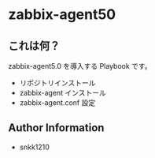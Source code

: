 zabbix-agent50
=========

## これは何？

zabbix-agent5.0 を導入する Playbook です。

- リポジトリインストール
- zabbix-agent インストール
- zabbix-agent.conf 設定

Author Information
------------------

- snkk1210